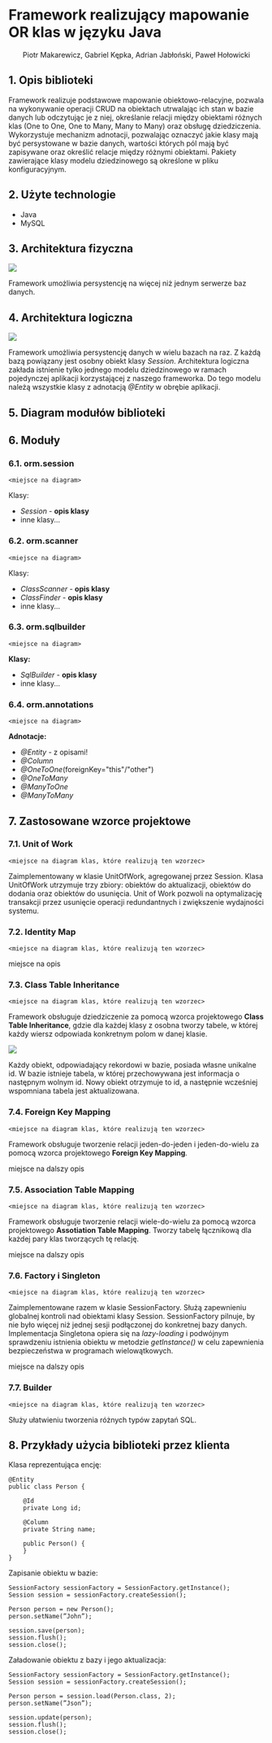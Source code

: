 <div text-align="center"><h1>Framework realizujący mapowanie OR klas w języku Java</h1></div>
<p align=center>Piotr Makarewicz, Gabriel Kępka, Adrian Jabłoński, Paweł Hołowicki</p>

## 1. Opis biblioteki
Framework realizuje podstawowe mapowanie obiektowo-relacyjne, pozwala na wykonywanie operacji CRUD na obiektach utrwalając ich stan w bazie danych lub 
odczytując je z niej, określanie relacji między obiektami różnych klas (One to One, One to Many, Many to Many) oraz obsługę dziedziczenia. 
Wykorzystuje mechanizm adnotacji, pozwalając oznaczyć jakie klasy mają być persystowane w bazie danych, wartości których pól mają być zapisywane oraz określić relacje między różnymi obiektami.
Pakiety zawierające klasy modelu dziedzinowego są określone w pliku konfiguracyjnym.

## 2. Użyte technologie  
- Java
- MySQL


## 3. Architektura fizyczna

<img src="./diagrams/architektura_fizyczna.drawio.png">

Framework umożliwia persystencję na więcej niż jednym serwerze baz danych.

## 4. Architektura logiczna

<img src="./diagrams/architektura_logiczna.drawio.png">

Framework umożliwia persystencję danych w wielu bazach na raz. Z każdą bazą powiązany jest osobny obiekt klasy *Session*.
Architektura logiczna zakłada istnienie tylko jednego modelu dziedzinowego w ramach pojedynczej aplikacji korzystającej z naszego frameworka.
Do tego modelu należą wszystkie klasy z adnotacją *@Entity* w obrębie aplikacji.

## 5. Diagram modułów biblioteki

## 6. Moduły

### 6.1. orm.session

```
<miejsce na diagram>
```

Klasy:
 - *Session* - **opis klasy**
 - inne klasy...

### 6.2. orm.scanner

```
<miejsce na diagram>
```

Klasy:
 - *ClassScanner* - **opis klasy**
 - *ClassFinder* - **opis klasy**
 -  inne klasy...

### 6.3. orm.sqlbuilder

```
<miejsce na diagram>
```

**Klasy:**
 - *SqlBuilder* - **opis klasy**
 - inne klasy...

### 6.4. orm.annotations

```
<miejsce na diagram>
```

**Adnotacje:**
 - *@Entity* - z opisami!
 - *@Column*
 - *@OneToOne*(foreignKey="this"/"other")
 - *@OneToMany*
 - *@ManyToOne*
 - *@ManyToMany*

## 7. Zastosowane wzorce projektowe

### 7.1. Unit of Work

```
<miejsce na diagram klas, które realizują ten wzorzec>
```

Zaimplementowany w klasie UnitOfWork, agregowanej przez Session. Klasa UnitOfWork utrzymuje trzy zbiory: obiektów do aktualizacji, obiektów do dodania oraz obiektów do usunięcia. Unit of Work pozwoli na optymalizację transakcji przez usunięcie operacji redundantnych i zwiększenie wydajności systemu.

### 7.2. Identity Map

```
<miejsce na diagram klas, które realizują ten wzorzec>
```

miejsce na opis

### 7.3. Class Table Inheritance 

```
<miejsce na diagram klas, które realizują ten wzorzec>
```

Framework obsługuje dziedziczenie za pomocą wzorca projektowego **Class Table Inheritance**, gdzie dla każdej klasy z osobna tworzy tabele, w której każdy wiersz odpowiada konkretnym polom w danej klasie. 

<img src="./diagrams/ClassTableInheritance.png">

Każdy obiekt, odpowiadający rekordowi w bazie, posiada własne unikalne id. W bazie istnieje tabela, w której przechowywana jest informacja o następnym wolnym id. Nowy obiekt otrzymuje to id, a następnie wcześniej wspomniana tabela jest aktualizowana.

### 7.4. Foreign Key Mapping

```
<miejsce na diagram klas, które realizują ten wzorzec>
```

Framework obsługuje tworzenie relacji jeden-do-jeden i jeden-do-wielu za pomocą wzorca projektowego **Foreign Key Mapping**.

miejsce na dalszy opis

### 7.5. Association Table Mapping
```
<miejsce na diagram klas, które realizują ten wzorzec>
```

Framework obsługuje tworzenie relacji wiele-do-wielu za pomocą wzorca projektowego **Assotiation Table Mapping**. Tworzy tabelę łącznikową dla każdej pary klas tworzących tę relację.

miejsce na dalszy opis

### 7.6. Factory i Singleton
```
<miejsce na diagram klas, które realizują ten wzorzec>
```

Zaimplementowane razem w klasie SessionFactory. Służą zapewnieniu globalnej kontroli nad obiektami klasy Session. SessionFactory pilnuje, by nie było więcej niż jednej sesji podłączonej do konkretnej bazy danych. Implementacja Singletona opiera się na *lazy-loading* i podwójnym sprawdzeniu istnienia obiektu w metodzie *getInstance()* w celu zapewnienia bezpieczeństwa w programach wielowątkowych.

miejsce na dalszy opis

### 7.7. Builder

```
<miejsce na diagram klas, które realizują ten wzorzec>
```

Służy ułatwieniu tworzenia różnych typów zapytań SQL.

## 8. Przykłady użycia biblioteki przez klienta

Klasa reprezentująca encję:
```
@Entity
public class Person {

    @Id
    private Long id;

    @Column
    private String name;

    public Person() {
    }
}
```

Zapisanie obiektu w bazie:
```
SessionFactory sessionFactory = SessionFactory.getInstance();
Session session = sessionFactory.createSession();

Person person = new Person();
person.setName(”John”);

session.save(person);
session.flush();
session.close();
```

Załadowanie obiektu z bazy i jego aktualizacja:
```
SessionFactory sessionFactory = SessionFactory.getInstance();
Session session = sessionFactory.createSession();

Person person = session.load(Person.class, 2);
person.setName(”Json”);

session.update(person);
session.flush();
session.close();
```
